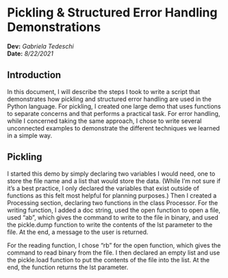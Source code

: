 # Pickling & Structured Error Handling Demonstrations  
**Dev:** *Gabriela Tedeschi*  
**Date:** *8/22/2021*  

## Introduction  
In this document, I will describe the steps I took to write a script that demonstrates how pickling and structured error handling are used in the Python language. For pickling, I created one large demo that uses functions to separate concerns and that performs a practical task. For error handling, while I concerned taking the same approach, I chose to write several unconnected examples to demonstrate the different techniques we learned in a simple way.  

## Pickling  
I started this demo by simply declaring two variables I would need, one to store the file name and a list that would store the data. (While I’m not sure if it’s a best practice, I only declared the variables that exist outside of functions as this felt most helpful for planning purposes.) Then I created a Processing section, declaring two functions in the class Processor. For the writing function, I added a doc string, used the open function to open a file, used “ab”, which gives the command to write to the file in binary, and used the pickle.dump function to write the contents of the lst parameter to the file. At the end, a message to the user is returned.  

For the reading function, I chose “rb” for the open function, which gives the command to read binary from the file. I then declared an empty list and use the pickle.load function to put the contents of the file into the list. At the end, the function returns the lst parameter.

